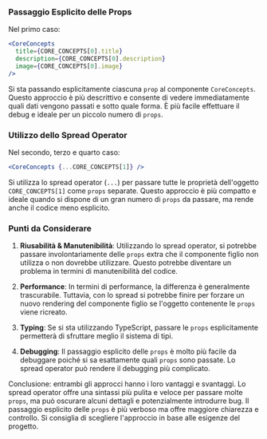 ### Passaggio Esplicito delle Props
Nel primo caso:

```jsx
<CoreConcepts
  title={CORE_CONCEPTS[0].title}
  description={CORE_CONCEPTS[0].description}
  image={CORE_CONCEPTS[0].image}
/>
```
Si sta passando esplicitamente ciascuna `prop` al componente `CoreConcepts`. Questo approccio è più descrittivo e consente di vedere immediatamente quali dati vengono passati e sotto quale forma. È più facile effettuare il debug e ideale per un piccolo numero di `props`.

### Utilizzo dello Spread Operator
Nel secondo, terzo e quarto caso:

```jsx
<CoreConcepts {...CORE_CONCEPTS[1]} />
```
Si utilizza lo spread operator (`...`) per passare tutte le proprietà dell'oggetto `CORE_CONCEPTS[1]` come `props` separate. Questo approccio è più compatto e ideale quando si dispone di un gran numero di `props` da passare, ma rende anche il codice meno esplicito.

### Punti da Considerare
1. **Riusabilità & Manutenibilità**: Utilizzando lo spread operator, si potrebbe passare involontariamente delle `props` extra che il componente figlio non utilizza o non dovrebbe utilizzare. Questo potrebbe diventare un problema in termini di manutenibilità del codice.
   
2. **Performance**: In termini di performance, la differenza è generalmente trascurabile. Tuttavia, con lo spread si potrebbe finire per forzare un nuovo rendering del componente figlio se l'oggetto contenente le `props` viene ricreato.

3. **Typing**: Se si sta utilizzando TypeScript, passare le `props` esplicitamente permetterà di sfruttare meglio il sistema di tipi.

4. **Debugging**: Il passaggio esplicito delle `props` è molto più facile da debuggare poiché si sa esattamente quali `props` sono passate. Lo spread operator può rendere il debugging più complicato.

Conclusione: entrambi gli approcci hanno i loro vantaggi e svantaggi. Lo spread operator offre una sintassi più pulita e veloce per passare molte `props`, ma può oscurare alcuni dettagli e potenzialmente introdurre bug. Il passaggio esplicito delle `props` è più verboso ma offre maggiore chiarezza e controllo. Si consiglia di scegliere l'approccio in base alle esigenze del progetto.
